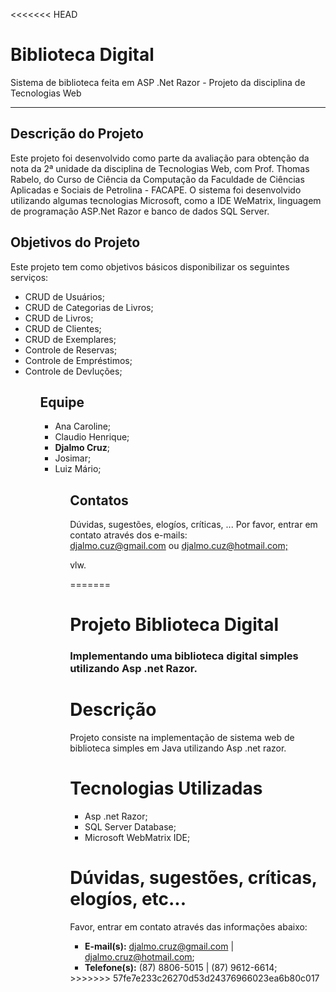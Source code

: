 <<<<<<< HEAD
<h1>Biblioteca Digital</h1>

Sistema de biblioteca feita em ASP .Net Razor - Projeto da disciplina de Tecnologias Web

<hr />

<h2>Descrição do Projeto</h2>

<p>
Este projeto foi desenvolvido como parte da avaliação para obtenção da nota da 2ª unidade da disciplina de Tecnologias Web, com
Prof. Thomas Rabelo, do Curso de Ciência da Computação da Faculdade de Ciências Aplicadas e Sociais de Petrolina - FACAPE.
O sistema foi desenvolvido utilizando algumas tecnologias Microsoft, como a IDE WeMatrix, linguagem de programação ASP.Net Razor e
banco de dados SQL Server.
</p>

<h2>Objetivos do Projeto</h2>

<p>Este projeto tem como objetivos básicos disponibilizar os seguintes serviços:</p>

<ul>
<li>CRUD de Usuários;</li>
<li>CRUD de Categorias de Livros;</li>
<li>CRUD de Livros;</li>
<li>CRUD de Clientes;</li>
<li>CRUD de Exemplares;</li>
<li>Controle de Reservas;</li>
<li>Controle de Empréstimos;</li>
<li>Controle de Devluções;</li>
<ul>

<h2>Equipe</h2>

<ul>
<li>Ana Caroline;</li>
<li>Claudio Henrique;</li>
<li><b>Djalmo Cruz</b>;</li>
<li>Josimar;</li>
<li>Luiz Mário;</li>
<ul>

<h2>Contatos</h2>

<p>
Dúvidas, sugestões, elogíos, críticas, ... Por favor, entrar em contato através dos e-mails: <br />
<a href="mailto:djalmo.cruz@gmail.com">djalmo.cuz@gmail.com</a> ou <a href="mailto:djalmo.cruz@hotmail.com">djalmo.cuz@hotmail.com;</a>
</p>

<p>vlw.</p>
=======
<h1>Projeto Biblioteca Digital</h1>
<h3>Implementando uma biblioteca digital simples utilizando Asp .net Razor.</h3>
<h1>Descrição</h1>
<p>Projeto consiste na implementação de sistema web de biblioteca simples em Java utilizando Asp .net razor.</p>
<h1>Tecnologias Utilizadas</h1>
<ul>
<li>Asp .net Razor;</li>
<li>SQL Server Database;</li>
<li>Microsoft WebMatrix IDE;</li>
</ul>
<h1>Dúvidas, sugestões, críticas, elogíos, etc...</h1>
<p>Favor, entrar em contato através das informações abaixo:</p>
<ul>
<li><strong>E-mail(s):</strong> <a href="mailto:djalmo.cruz@gmail.com">djalmo.cruz@gmail.com</a> | <a href="mailto:djalmo.cruz@hotmail.com">djalmo.cruz@hotmail.com</a>;</li>
<li><strong>Telefone(s):</strong> (87) 8806-5015 | (87) 9612-6614;</li>
</ul>
>>>>>>> 57fe7e233c26270d53d24376966023ea6b80c017
